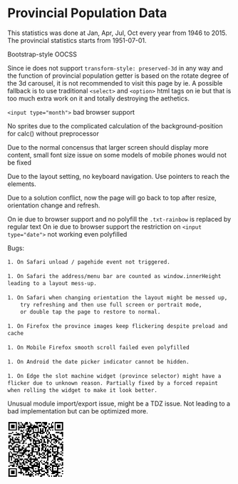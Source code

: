 # Provincial Population Data

This statistics was done at Jan, Apr, Jul, Oct every year from 1946 to 2015.
The provincial statistics starts from 1951-07-01.

Bootstrap-style OOCSS

Since ie does not support `transform-style: preserved-3d` in any way and the function of provincial population getter is based on the rotate degree of the 3d carousel, it is not recommended to visit this page by ie. A possible fallback is to use traditional `<select>` and `<option>` html tags on ie but that is too much extra work on it and totally destroying the aethetics.

`<input type="month">` bad browser support

No sprites due to the complicated calculation of the background-position for calc() without preprocessor

Due to the normal concensus that larger screen should display more content, small font size issue on some models of mobile phones would not be fixed

Due to the layout setting, no keyboard navigation. Use pointers to reach the elements.

Due to a solution conflict, now the page will go back to top after resize, orientation change and refresh.

On ie due to browser support and no polyfill the `.txt-rainbow` is replaced by regular text
On ie due to browser support the restriction on `<input type="date">` not working even polyfilled

Bugs:

    1. On Safari unload / pagehide event not triggered.

    1. On Safari the address/menu bar are counted as window.innerHeight leading to a layout mess-up.

    1. On Safari when changing orientation the layout might be messed up,
        try refreshing and then use full screen or portrait mode,
        or double tap the page to restore to normal.

    1. On Firefox the province images keep flickering despite preload and cache

    1. On Mobile Firefox smooth scroll failed even polyfilled

    1. On Android the date picker indicator cannot be hidden.

    1. On Edge the slot machine widget (province selector) might have a flicker due to unknown reason. Partially fixed by a forced repaint when rolling the widget to make it look better.

Unusual module import/export issue, might be a TDZ issue. Not leading to a bad implementation but can be optimized more.

<img src="qr-page.png">